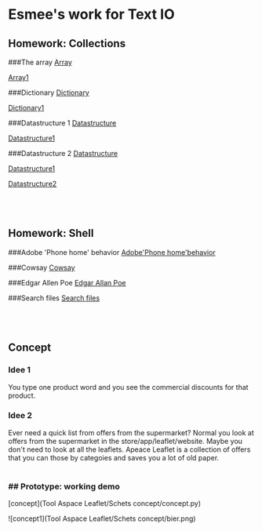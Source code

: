 # Esmee's work for Text IO 

## Homework: Collections

###The array
[Array](Collections/Array/arrayesmee.py)

[Array1](Collections/Array/arrayesmee1.py)


###Dictionary
[Dictionary](Collections/Dictionary/datahuis.py)

[Dictionary1](Collections/Dictionary/formathuis.py)


###Datastructure 1
[Datastructure](Collections/Datastructure1/muziekesmee.pv)

[Datastructure1](Collections/Datastructure1/muziekesmee.py)


###Datastructure 2
[Datastructure](Collections/Datastrudture2/fontesmee.py)

[Datastructure1](Collections/Datastructure2/fontesmee.pv)

[Datastructure2](Collections/Datastructure2/Datastructurefontesmee.py)
</br></br></br></br>

## Homework: Shell
###Adobe 'Phone home' behavior
[Adobe'Phone home'behavior](Shell/Adobe'Phonehome'behavior/phonehomeesmee.py)

###Cowsay
[Cowsay](Shell/Cowsay/Cowsayesmee.py)

###Edgar Allen Poe
[Edgar Allan Poe](Shell/EdgarAllanPoe/EdgarAllanPoeesmee.py)

###Search files
[Search files](Shell/Searchfiles/Days-Monthsesmee.py)
</br></br></br></br>

## Concept
### Idee 1
You type one product word and you see the commercial discounts for that product.
### Idee 2
Ever need a quick list from offers from the supermarket? Normal you look at offers from the supermarket in the store/app/leaflet/website.  Maybe you don't need to look at all the leaflets. Apeace Leaflet is a collection of offers that you can those by categoies and saves you a lot of old paper.
</br></br>

### ## Prototype: working demo

[concept](Tool Aspace Leaflet/Schets concept/concept.py)

![concept1](Tool Aspace Leaflet/Schets concept/bier.png)

			
